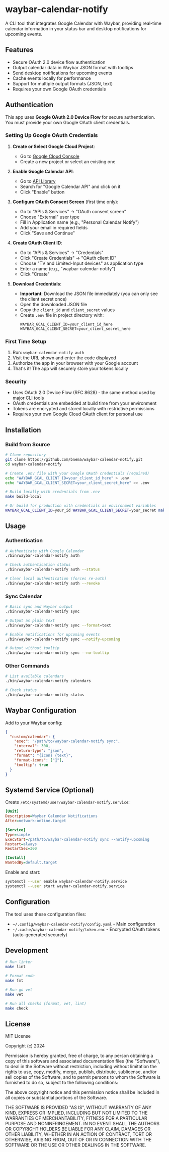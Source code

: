 # waybar-calendar-notify

A CLI tool that integrates Google Calendar with Waybar, providing real-time calendar information in your status bar and desktop notifications for upcoming events.

## Features

- Secure OAuth 2.0 device flow authentication
- Output calendar data in Waybar JSON format with tooltips
- Send desktop notifications for upcoming events
- Cache events locally for performance
- Support for multiple output formats (JSON, text)
- Requires your own Google OAuth credentials

## Authentication

This app uses **Google OAuth 2.0 Device Flow** for secure authentication. You must provide your own Google OAuth client credentials.

### Setting Up Google OAuth Credentials

1. **Create or Select Google Cloud Project**:
   - Go to [Google Cloud Console](https://console.cloud.google.com/)
   - Create a new project or select an existing one

2. **Enable Google Calendar API**:
   - Go to [API Library](https://console.developers.google.com/apis/library)
   - Search for "Google Calendar API" and click on it
   - Click "Enable" button

3. **Configure OAuth Consent Screen** (first time only):
   - Go to "APIs & Services" → "OAuth consent screen"
   - Choose "External" user type
   - Fill in Application name (e.g., "Personal Calendar Notify")
   - Add your email in required fields
   - Click "Save and Continue"

4. **Create OAuth Client ID**:
   - Go to "APIs & Services" → "Credentials"
   - Click "Create Credentials" → "OAuth client ID"
   - Choose "TV and Limited-Input devices" as application type
   - Enter a name (e.g., "waybar-calendar-notify")
   - Click "Create"

5. **Download Credentials**:
   - **Important**: Download the JSON file immediately (you can only see the client secret once)
   - Open the downloaded JSON file
   - Copy the `client_id` and `client_secret` values
   - Create `.env` file in project directory with:
     ```
     WAYBAR_GCAL_CLIENT_ID=your_client_id_here
     WAYBAR_GCAL_CLIENT_SECRET=your_client_secret_here
     ```

### First Time Setup
1. Run: `waybar-calendar-notify auth`
2. Visit the URL shown and enter the code displayed
3. Authorize the app in your browser with your Google account
4. That's it! The app will securely store your tokens locally

### Security
- Uses OAuth 2.0 Device Flow (RFC 8628) - the same method used by major CLI tools
- OAuth credentials are embedded at build time from your environment
- Tokens are encrypted and stored locally with restrictive permissions
- Requires your own Google Cloud OAuth client for personal use

## Installation

### Build from Source

```bash
# Clone repository
git clone https://github.com/bnema/waybar-calendar-notify.git
cd waybar-calendar-notify

# Create .env file with your Google OAuth credentials (required)
echo "WAYBAR_GCAL_CLIENT_ID=your_client_id_here" > .env
echo "WAYBAR_GCAL_CLIENT_SECRET=your_client_secret_here" >> .env

# Build locally with credentials from .env
make build-local

# Or build for production with credentials as environment variables
WAYBAR_GCAL_CLIENT_ID=your_id WAYBAR_GCAL_CLIENT_SECRET=your_secret make build
```

## Usage

### Authentication

```bash
# Authenticate with Google Calendar
./bin/waybar-calendar-notify auth

# Check authentication status
./bin/waybar-calendar-notify auth --status

# Clear local authentication (forces re-auth)
./bin/waybar-calendar-notify auth --revoke
```

### Sync Calendar

```bash
# Basic sync and Waybar output
./bin/waybar-calendar-notify sync

# Output as plain text
./bin/waybar-calendar-notify sync --format=text

# Enable notifications for upcoming events
./bin/waybar-calendar-notify sync --notify-upcoming

# Output without tooltip
./bin/waybar-calendar-notify sync --no-tooltip
```

### Other Commands

```bash
# List available calendars
./bin/waybar-calendar-notify calendars

# Check status
./bin/waybar-calendar-notify status
```

## Waybar Configuration

Add to your Waybar config:

```json
{
  "custom/calendar": {
    "exec": "/path/to/waybar-calendar-notify sync",
    "interval": 300,
    "return-type": "json",
    "format": "{icon} {text}",
    "format-icons": ["📅"],
    "tooltip": true
  }
}
```

## Systemd Service (Optional)

Create `/etc/systemd/user/waybar-calendar-notify.service`:

```ini
[Unit]
Description=Waybar Calendar Notifications
After=network-online.target

[Service]
Type=simple
ExecStart=/path/to/waybar-calendar-notify sync --notify-upcoming
Restart=always
RestartSec=300

[Install]
WantedBy=default.target
```

Enable and start:

```bash
systemctl --user enable waybar-calendar-notify.service
systemctl --user start waybar-calendar-notify.service
```

## Configuration

The tool uses these configuration files:
- `~/.config/waybar-calendar-notify/config.yaml` - Main configuration
- `~/.cache/waybar-calendar-notify/token.enc` - Encrypted OAuth tokens (auto-generated securely)

## Development

```bash
# Run linter
make lint

# Format code
make fmt

# Run go vet
make vet

# Run all checks (format, vet, lint)
make check
```

## License

MIT License

Copyright (c) 2024

Permission is hereby granted, free of charge, to any person obtaining a copy
of this software and associated documentation files (the "Software"), to deal
in the Software without restriction, including without limitation the rights
to use, copy, modify, merge, publish, distribute, sublicense, and/or sell
copies of the Software, and to permit persons to whom the Software is
furnished to do so, subject to the following conditions:

The above copyright notice and this permission notice shall be included in all
copies or substantial portions of the Software.

THE SOFTWARE IS PROVIDED "AS IS", WITHOUT WARRANTY OF ANY KIND, EXPRESS OR
IMPLIED, INCLUDING BUT NOT LIMITED TO THE WARRANTIES OF MERCHANTABILITY,
FITNESS FOR A PARTICULAR PURPOSE AND NONINFRINGEMENT. IN NO EVENT SHALL THE
AUTHORS OR COPYRIGHT HOLDERS BE LIABLE FOR ANY CLAIM, DAMAGES OR OTHER
LIABILITY, WHETHER IN AN ACTION OF CONTRACT, TORT OR OTHERWISE, ARISING FROM,
OUT OF OR IN CONNECTION WITH THE SOFTWARE OR THE USE OR OTHER DEALINGS IN THE
SOFTWARE.